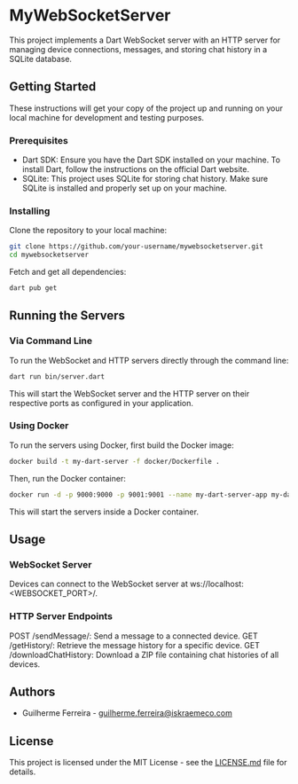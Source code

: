 # MyWebSocketServer

This project implements a Dart WebSocket server with an HTTP server for managing device connections, messages, and storing chat history in a SQLite database.

## Getting Started

These instructions will get your copy of the project up and running on your local machine for development and testing purposes.

### Prerequisites

 * Dart SDK: Ensure you have the Dart SDK installed on your machine. To install Dart, follow the instructions on the official Dart website.
 * SQLite: This project uses SQLite for storing chat history. Make sure SQLite is installed and properly set up on your machine.

### Installing

Clone the repository to your local machine:

```bash
git clone https://github.com/your-username/mywebsocketserver.git
cd mywebsocketserver
```
Fetch and get all dependencies:

```bash
dart pub get
```

## Running the Servers

### Via Command Line

To run the WebSocket and HTTP servers directly through the command line:

```bash
dart run bin/server.dart
```

This will start the WebSocket server and the HTTP server on their respective ports as configured in your application.

### Using Docker
To run the servers using Docker, first build the Docker image:

```bash
docker build -t my-dart-server -f docker/Dockerfile .
```

Then, run the Docker container:

```bash
docker run -d -p 9000:9000 -p 9001:9001 --name my-dart-server-app my-dart-server
```

This will start the servers inside a Docker container.

## Usage

### WebSocket Server

Devices can connect to the WebSocket server at ws://localhost:<WEBSOCKET_PORT>/<deviceID>.

### HTTP Server Endpoints
POST /sendMessage/<deviceId>: Send a message to a connected device.
GET /getHistory/<deviceId>: Retrieve the message history for a specific device.
GET /downloadChatHistory: Download a ZIP file containing chat histories of all devices.


## Authors

 * Guilherme Ferreira - guilherme.ferreira@iskraemeco.com

## License
This project is licensed under the MIT License - see the [LICENSE.md](./LICENSE.md) file for details.